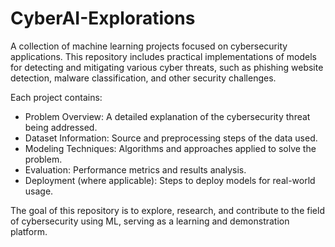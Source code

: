 # CyberAI-Explorations
A collection of machine learning projects focused on cybersecurity applications. This repository includes practical implementations of models for detecting and mitigating various cyber threats, such as phishing website detection, malware classification, and other security challenges.

Each project contains:
* Problem Overview: A detailed explanation of the cybersecurity threat being addressed.
* Dataset Information: Source and preprocessing steps of the data used.
* Modeling Techniques: Algorithms and approaches applied to solve the problem.
* Evaluation: Performance metrics and results analysis.
* Deployment (where applicable): Steps to deploy models for real-world usage.

The goal of this repository is to explore, research, and contribute to the field of cybersecurity using ML, serving as a learning and demonstration platform.
